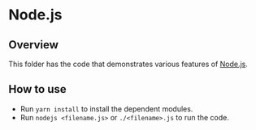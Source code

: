 # Node.js

## Overview

This folder has the code that demonstrates various features of [Node.js](https://nodejs.org/).

## How to use

- Run `yarn install` to install the dependent modules.
- Run `nodejs <filename.js>` or `./<filename>.js` to run the code.
